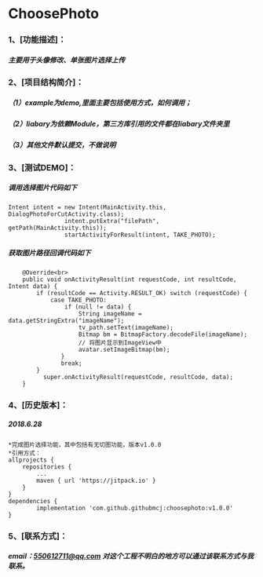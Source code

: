 ChoosePhoto
====
### 1、[功能描述]：
##### 主要用于头像修改、单张图片选择上传


### 2、[项目结构简介]：
##### （1）example为demo,里面主要包括使用方式，如何调用；
##### （2）liabary为依赖Module，第三方库引用的文件都在liabary文件夹里
##### （3）其他文件默认提交，不做说明


### 3、[测试DEMO]：
##### 调用选择图片代码如下
    Intent intent = new Intent(MainActivity.this, DialogPhotoForCutActivity.class);
                    intent.putExtra("filePath", getPath(MainActivity.this));
                    startActivityForResult(intent, TAKE_PHOTO);
##### 获取图片路径回调代码如下
        @Override<br>
        public void onActivityResult(int requestCode, int resultCode, Intent data) {
            if (resultCode == Activity.RESULT_OK) switch (requestCode) {
                case TAKE_PHOTO:
                    if (null != data) {
                        String imageName = data.getStringExtra("imageName");
                        tv_path.setText(imageName);
                        Bitmap bm = BitmapFactory.decodeFile(imageName);
                        // 将图片显示到ImageView中
                        avatar.setImageBitmap(bm);
                   }
                   break;
            }
              super.onActivityResult(requestCode, resultCode, data);
        }


### 4、[历史版本]：
##### 2018.6.28<br>
    *完成图片选择功能，其中包括有无切图功能，版本v1.0.0
    *引用方式：   
    allprojects {
		repositories {
			...
			maven { url 'https://jitpack.io' }
		}
	}
    dependencies {
	        implementation 'com.github.githubmcj:choosephoto:v1.0.0'
	}


### 5、[联系方式]：
##### email：550612711@qq.com 对这个工程不明白的地方可以通过该联系方式与我联系。
